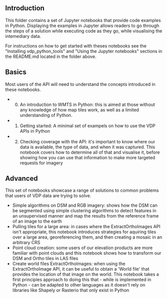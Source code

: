 ## Introduction

This folder contains a set of Jupyter notebooks that provide code examples in Python. Displaying the examples in Jupyter allows readers to go through the steps of a solution while executing code as they go, while visualising the intemediary data.

For instructions on how to get started with theses notebooks see the "Installing vdp_python_tools" and "Using the Jupyter notebooks" sections in the README.md located in the folder above.

## Basics

Most users of the API will need to understand the concepts introduced in these notebooks.

- 0. An introduction to WMTS in Python: this is aimed at those without any knowledge of how map tiles work, as well as a limited understanding of Python. 
- 1. Getting started: A minimal set of exampels on how to use the VDP APIs in Python
- 2. Checking coverage with the API: it's important to know where our data is available, the type of data, and when it was captured. This notebook covers how to determine all of that and visualise it, before showing how you can use that information to make more targeted requests for imagery

## Advanced

This set of notebooks showcase a range of solutions to common problems that users of VDP data are trying to solve.

- Simple algorithms on DSM and RGB imagery: shows how the DSM can be segmented using simple clustering algorithms to detect features in an unsupervised manner and map the results from the reference frame of an image to the earth
- Pulling tiles for a large area: in cases where the ExtractOrthoImages API isn't appropriate, this notebook introduces strategies for aquiring tiles over a large area, georeferencing them, and then creating a mosaic in an arbitrary CRS
- Point cloud creation: some users of our elevation products are more familiar with point clouds and this notebook shows how to transform our DSM and Ortho tiles in LAS files
- Create world files ExtractOrthoImages: when using the ExtractOrthoImage API, it can be useful to obtain a 'World file' that provides the location of that image on the world. This notebook takes a first principles approach to doing this that - while is implemented in Python - can be adapted to other languages as it doesn't rely on libraries like Shapely or Rasterio that only exist in Python


